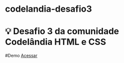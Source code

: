 # codelandia-desafio3



# 💡 Desafio 3 da comunidade Codelândia HTML e CSS


#Demo <a href="https://joaofernandesxd.github.io/codelandia-desafio3/">Acessar</a>



